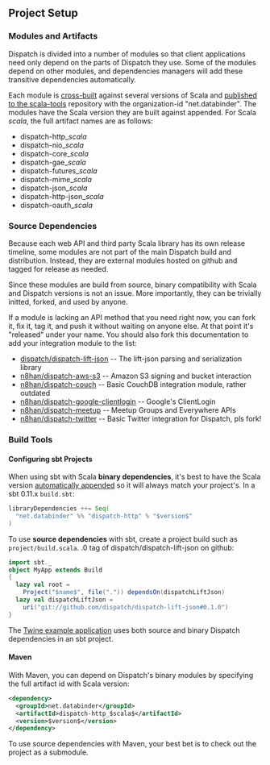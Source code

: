 Project Setup
-------------

### Modules and Artifacts

Dispatch is divided into a number of modules so that client
applications need only depend on the parts of Dispatch they use. Some
of the modules depend on other modules, and dependencies managers will
add these transitive dependencies automatically.

Each module is [cross-built][sbt] against several versions of Scala
and [published to the scala-tools][st] repository with the
organization-id "net.databinder". The modules have the Scala version
they are built against appended. For Scala $scala$, the full artifact
names are as follows:

* dispatch-http_$scala$
* dispatch-nio_$scala$
* dispatch-core_$scala$
* dispatch-gae_$scala$
* dispatch-futures_$scala$
* dispatch-mime_$scala$
* dispatch-json_$scala$
* dispatch-http-json_$scala$
* dispatch-oauth_$scala$

[dn]: http://databinder.net/repo/
[st]: http://scala-tools.org/repo-releases/net/databinder/
[sbt]: http://code.google.com/p/simple-build-tool/wiki/CrossBuild

### Source Dependencies

Because each web API and third party Scala library has its own release
timeline, some modules are not part of the main Dispatch build and
distribution. Instead, they are external modules hosted on github
and tagged for release as needed.

Since these modules are build from source, binary compatibility with
Scala and Dispatch versions is not an issue. More importantly, they
can be trivially initted, forked, and used by anyone.

If a module is lacking an API method that you need right now, you can
fork it, fix it, tag it, and push it without waiting on anyone
else. At that point it's "released" under your name. You should also
fork this documentation to add your integration module to the list:

* [dispatch/dispatch-lift-json](https://github.com/dispatch/dispatch-lift-json) -- The lift-json parsing and serialization library
* [n8han/dispatch-aws-s3](https://github.com/n8han/dispatch-aws-s3) -- Amazon S3 signing and bucket interaction
* [n8han/dispatch-couch](https://github.com/n8han/dispatch-couch) -- Basic CouchDB integration module, rather outdated
* [n8han/dispatch-google-clientlogin](https://github.com/n8han/dispatch-google-clientlogin) -- Google's ClientLogin
* [n8han/dispatch-meetup](https://github.com/n8han/dispatch-meetup) -- Meetup Groups and Everywhere APIs
* [n8han/dispatch-twitter](https://github.com/n8han/dispatch-twitter) -- Basic Twitter integration for Dispatch, pls fork!

### Build Tools

#### Configuring sbt Projects

When using sbt with Scala **binary dependencies**, it's best to have the
Scala version [automatically appended][sbt] so it will always match
your project's. In a sbt 0.11.x `build.sbt`:

```scala
libraryDependencies ++= Seq(
  "net.databinder" %% "dispatch-http" % "$version$"
)
```

To use **source dependencies** with sbt, create a project build such
as `project/build.scala`. .0 tag of
dispatch/dispatch-lift-json on github:

```scala
import sbt._
object MyApp extends Build
{
  lazy val root =
    Project("$name$", file(".")) dependsOn(dispatchLiftJson)
  lazy val dispatchLiftJson =
    uri("git://github.com/dispatch/dispatch-lift-json#0.1.0")
}
```

The [Twine example application][twine] uses both source and
binary Dispatch dependencies in an sbt project.

[twine]: /Try+Dispatch.html

#### Maven

With Maven, you can depend on Dispatch's binary modules by specifying
the full artifact id with Scala version:

```xml
<dependency>
  <groupId>net.databinder</groupId>
  <artifactId>dispatch-http_$scala$</artifactId>
  <version>$version$</version>
</dependency>
```

To use source dependencies with Maven, your best bet is to check out
the project as a submodule.
